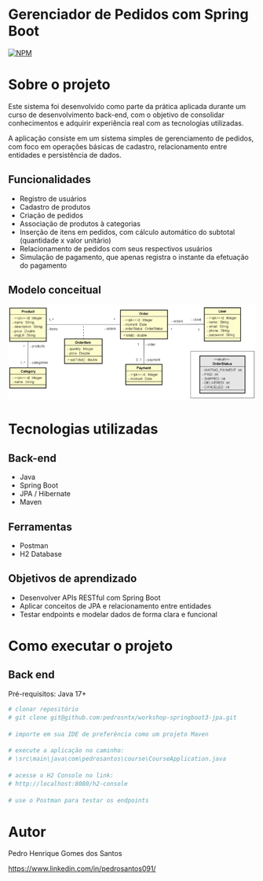 # Gerenciador de Pedidos com Spring Boot
[![NPM](https://img.shields.io/npm/l/react)](https://github.com/pedrosntx/workshop-springboot3-jpa/blob/main/LICENSE) 

# Sobre o projeto

Este sistema foi desenvolvido como parte da prática aplicada durante um curso de desenvolvimento back-end, com o objetivo de consolidar conhecimentos e adquirir experiência real com as tecnologias utilizadas.

A aplicação consiste em um sistema simples de gerenciamento de pedidos, com foco em operações básicas de cadastro, relacionamento entre entidades e persistência de dados.

## Funcionalidades
- Registro de usuários
- Cadastro de produtos
- Criação de pedidos
- Associação de produtos à categorias
- Inserção de itens em pedidos, com cálculo automático do subtotal (quantidade x valor unitário)
- Relacionamento de pedidos com seus respectivos usuários
- Simulação de pagamento, que apenas registra o instante da efetuação do pagamento

## Modelo conceitual
![Modelo Conceitual](https://github.com/pedrosntx/assets/blob/main/springboot-workshop/modelo-conceitual.png)

# Tecnologias utilizadas
## Back-end
- Java
- Spring Boot
- JPA / Hibernate
- Maven
## Ferramentas
- Postman
- H2 Database

## Objetivos de aprendizado
- Desenvolver APIs RESTful com Spring Boot
- Aplicar conceitos de JPA e relacionamento entre entidades
- Testar endpoints e modelar dados de forma clara e funcional

# Como executar o projeto

## Back end
Pré-requisitos: Java 17+

```bash
# clonar repositório
# git clone git@github.com:pedrosntx/workshop-springboot3-jpa.git

# importe em sua IDE de preferência como um projeto Maven

# execute a aplicação no caminho:
# \src\main\java\com\pedrosantos\course\CourseApplication.java

# acesse o H2 Console no link:
# http://localhost:8080/h2-console

# use o Postman para testar os endpoints
```

# Autor

Pedro Henrique Gomes dos Santos

https://www.linkedin.com/in/pedrosantos091/

